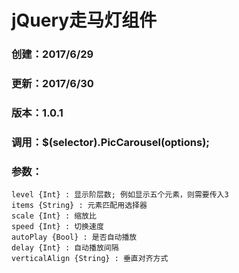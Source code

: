 
# jQuery走马灯组件

 ### 创建：2017/6/29
 ### 更新：2017/6/30
 ### 版本：1.0.1
 ### 调用：$(selector).PicCarousel(options);
 ### 参数：
    level {Int} : 显示阶层数; 例如显示五个元素，则需要传入3
    items {String} : 元素匹配用选择器
    scale {Int} : 缩放比
    speed {Int} : 切换速度
    autoPlay {Bool} : 是否自动播放
    delay {Int} : 自动播放间隔
    verticalAlign {String} : 垂直对齐方式